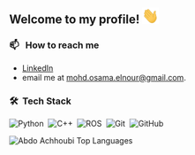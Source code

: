 ## Welcome to my profile! <img src="https://raw.githubusercontent.com/ABSphreak/ABSphreak/master/gifs/Hi.gif" width="30px">

### 📫 &nbsp; How to reach me
- [LinkedIn](https://www.linkedin.com/in/mohd-osama)
- email me at mohd.osama.elnour@gmail.com.

### 🛠 &nbsp;Tech Stack
![Python](https://img.shields.io/badge/-Python-05122A?style=flat&logo=python)&nbsp;
![C++](https://img.shields.io/badge/-C++-05122A?style=flat&logo=C%2B%2B&logoColor=00599C)&nbsp;
![ROS](https://img.shields.io/badge/-ROS-05122A?style=flat&logo=ROS)&nbsp;
![Git](https://img.shields.io/badge/-Git-05122A?style=flat&logo=git)&nbsp;
![GitHub](https://img.shields.io/badge/-GitHub-05122A?style=flat&logo=github)&nbsp;

<img src="https://github-readme-stats.vercel.app/api/top-langs/?username=mohd-osama-47&layout=compact&theme=dark&bg_color=0A0A0A" alt="Abdo Achhoubi Top Languages"/>
<br />
<br />
<br />

<!--
**mohd-osama-47/mohd-osama-47** is a ✨ _special_ ✨ repository because its `README.md` (this file) appears on your GitHub profile.

Here are some ideas to get you started:

- 🔭 I’m currently working on ...
- 🌱 I’m currently learning ...
- 👯 I’m looking to collaborate on ...
- 🤔 I’m looking for help with ...
- 💬 Ask me about ...
- 📫 How to reach me: ...
- 😄 Pronouns: ...
- ⚡ Fun fact: ...
-->
